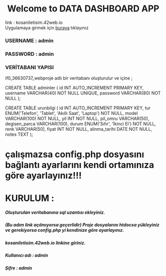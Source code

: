 <h1 align="center">Welcome to DATA DASHBOARD APP</h1>

link : kosaniletisim.42web.io <br/>
Uygulamaya girmek için [buraya](kosaniletisim.42web.io) tıklayınız


<h3 align="left">USERNAME : admin</h3>
<h3 align="left">PASSWORD : admin</h3>



<h3 align="left"> VERİTABANI YAPISI </h3>
if0_36630737_webproje adlı bir veritabanı oluşturulur ve içine ;

CREATE TABLE adminler (
    id INT AUTO_INCREMENT PRIMARY KEY,
    username VARCHAR(40) NOT NULL UNIQUE,
    password VARCHAR(80) NOT NULL
);

CREATE TABLE urunbilgi (
    id INT AUTO_INCREMENT PRIMARY KEY,
    tur ENUM('Telefon', 'Tablet', 'Akıllı Saat', 'Laptop') NOT NULL,
    model VARCHAR(100) NOT NULL,
    yil INT NOT NULL,
    pil_omru VARCHAR(50),
    degisen_parca VARCHAR(100),
    durum ENUM('Sıfır', 'İkinci El') NOT NULL,
    renk VARCHAR(50),
    fiyat INT NOT NULL,
    alinma_tarihi DATE NOT NULL,
    notes TEXT
);

<h1>çalışmazsa config.php dosyasını bağlantı ayarlarını kendi ortamınıza göre ayarlayınız!!!</h1>

<h1>KURULUM :</h1>
<h5>Oluşturulan veritabanına sql uzantısı ekleyiniz.</h5>
<h5>(Bu adım link açılmıyorsa geçerlidir) Proje dosyalarını htdocsa yükleyiniz ve gerekiyorsa config.php yi kendinize göre ayarlayınız.</h5> 
<h5>kosaniletisim.42web.io linkine giriniz.</h5>
<h5>Kullanıcı adı : admin</h5>
<h5>Şifre : admin</h5>







<p align="left">
</p>
